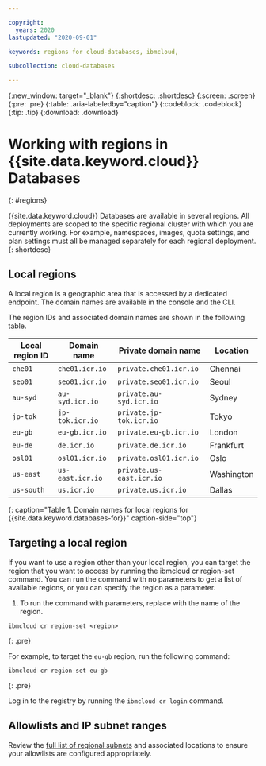 ```yaml
---

copyright:
  years: 2020
lastupdated: "2020-09-01"

keywords: regions for cloud-databases, ibmcloud, 

subcollection: cloud-databases

---
```


{:new_window: target="_blank"}
{:shortdesc: .shortdesc}
{:screen: .screen}
{:pre: .pre}
{:table: .aria-labeledby="caption"}
{:codeblock: .codeblock}
{:tip: .tip}
{:download: .download}

# Working with regions in {{site.data.keyword.cloud}} Databases 
{: #regions}

{{site.data.keyword.cloud}} Databases are available in several regions. All deployments are scoped to the specific regional cluster with which you are currently working. For example, namespaces, images, quota settings, and plan settings must all be managed separately for each regional deployment.
{: shortdesc}

## Local regions

A local region is a geographic area that is accessed by a dedicated endpoint. The domain names are available in the console and the CLI.

The region IDs and associated domain names are shown in the following table.

|Local region ID	|Domain name	|Private domain name	| Location
|--------|--------|--------|--------|
`che01`	| `che01.icr.io`	| `private.che01.icr.io` | Chennai
`seo01`	| `seo01.icr.io`	| `private.seo01.icr.io`	| Seoul
`au-syd` | `au-syd.icr.io` | `private.au-syd.icr.io` | Sydney
`jp-tok`	| `jp-tok.icr.io`	| `private.jp-tok.icr.io`	| Tokyo
`eu-gb` |`eu-gb.icr.io` | `private.eu-gb.icr.io` | London
`eu-de`	| `de.icr.io`	| `private.de.icr.io`	| Frankfurt
`osl01`	| `osl01.icr.io`	| `private.osl01.icr.io`	| Oslo
`us-east`	| `us-east.icr.io`	| `private.us-east.icr.io` | Washington
`us-south`	| `us.icr.io`	| `private.us.icr.io`	| Dallas

{: caption="Table 1. Domain names for local regions for {{site.data.keyword.databases-for}}" caption-side="top"}

## Targeting a local region

If you want to use a region other than your local region, you can target the region that you want to access by running the ibmcloud cr region-set command. You can run the command with no parameters to get a list of available regions, or you can specify the region as a parameter.

1. To run the command with parameters, replace <region> with the name of the region.
```
ibmcloud cr region-set <region>
```
{: .pre}

For example, to target the `eu-gb` region, run the following command:
```
ibmcloud cr region-set eu-gb
```
{: .pre}

Log in to the registry by running the `ibmcloud cr login` command.

## Allowlists and IP subnet ranges

Review the [full list of regional subnets](/docs/cloud-databases?topic=cloud-databases-allowlisting#allowlisting-cloud-databases-in-your-environment) and associated locations to ensure your allowlists are configured appropriately. 